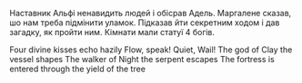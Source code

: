 Наставник Альфі ненавидить людей і обісрав Адель. Маргалене сказав, шо нам треба підмінити уламок. Підказав йти секретним ходом і дав загадку, як пройти ним. Кімнати мали статуї 4 богів.

Four divine kisses echo hazily
Flow, speak!
Quiet, Wail!
The god of Clay the vessel shapes
The walker of Night the serpent escapes
The fortress is entered through the yield of the tree